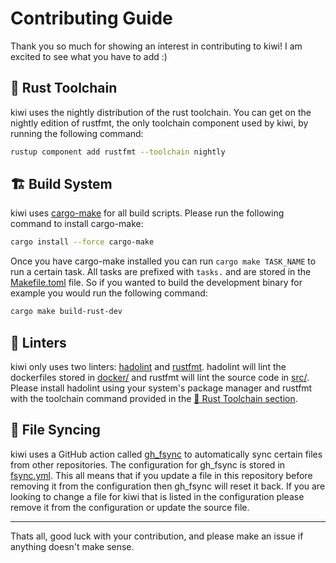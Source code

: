 # Contributing Guide

Thank you so much for showing an interest in contributing to kiwi! I am excited to see what you have to add :)

## 🦀 Rust Toolchain

kiwi uses the nightly distribution of the rust toolchain. You can get on the nightly edition of rustfmt, the only toolchain component used by kiwi, by running the following command:

```bash
rustup component add rustfmt --toolchain nightly
```

## 🏗️ Build System

kiwi uses [cargo-make](https://github.com/sagiegurari/cargo-make) for all build scripts. Please run the following command to install cargo-make:

```bash
cargo install --force cargo-make
```

Once you have cargo-make installed you can run `cargo make TASK_NAME` to run a certain task. All tasks are prefixed with `tasks.` and are stored in the [Makefile.toml](Makefile.toml) file. So if you wanted to build the development binary for example you would run the following command:

```bash
cargo make build-rust-dev
```

## 🧪 Linters

kiwi only uses two linters: [hadolint](https://github.com/hadolint/hadolint) and [rustfmt](https://github.com/rust-lang/rustfmt). hadolint will lint the dockerfiles stored in [docker/](docker/) and rustfmt will lint the source code in [src/](src/). Please install hadolint using your system's package manager and rustfmt with the toolchain command provided in the [🦀 Rust Toolchain section](#-rust-toolchain).

## 🔄 File Syncing

kiwi uses a GitHub action called [gh_fsync](https://github.com/Matt-Gleich/gh_fsync) to automatically sync certain files from other repositories. The configuration for gh_fsync is stored in [fsync.yml](fsync.yml). This all means that if you update a file in this repository before removing it from the configuration then gh_fsync will reset it back. If you are looking to change a file for kiwi that is listed in the configuration please remove it from the configuration or update the source file.

---

Thats all, good luck with your contribution, and please make an issue if anything doesn't make sense.
